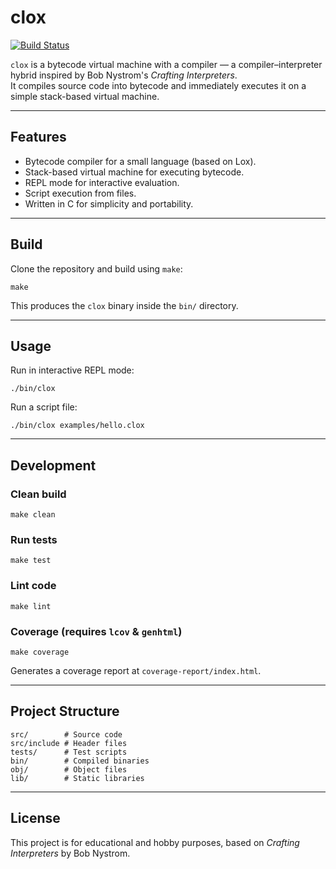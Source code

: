 # clox
[![Build Status](https://github.com/nikahilmishra1710/clox/actions/workflows/testing.yml/badge.svg)](https://github.com/nikahilmishra1710/clox/actions)

`clox` is a bytecode virtual machine with a compiler — a compiler–interpreter hybrid inspired by Bob Nystrom's *Crafting Interpreters*.  
It compiles source code into bytecode and immediately executes it on a simple stack-based virtual machine.

---

## Features
- Bytecode compiler for a small language (based on Lox).
- Stack-based virtual machine for executing bytecode.
- REPL mode for interactive evaluation.
- Script execution from files.
- Written in C for simplicity and portability.

---

## Build

Clone the repository and build using `make`:

```
make
```

This produces the `clox` binary inside the `bin/` directory.

---

## Usage

Run in interactive REPL mode:
```
./bin/clox
```

Run a script file:
```
./bin/clox examples/hello.clox
```

---

## Development

### Clean build
```
make clean
```

### Run tests
```
make test
```

### Lint code
```
make lint
```

### Coverage (requires `lcov` & `genhtml`)
```
make coverage
```
Generates a coverage report at `coverage-report/index.html`.

---

## Project Structure
```
src/        # Source code
src/include # Header files
tests/      # Test scripts
bin/        # Compiled binaries
obj/        # Object files
lib/        # Static libraries
```

---

## License
This project is for educational and hobby purposes, based on *Crafting Interpreters* by Bob Nystrom.
